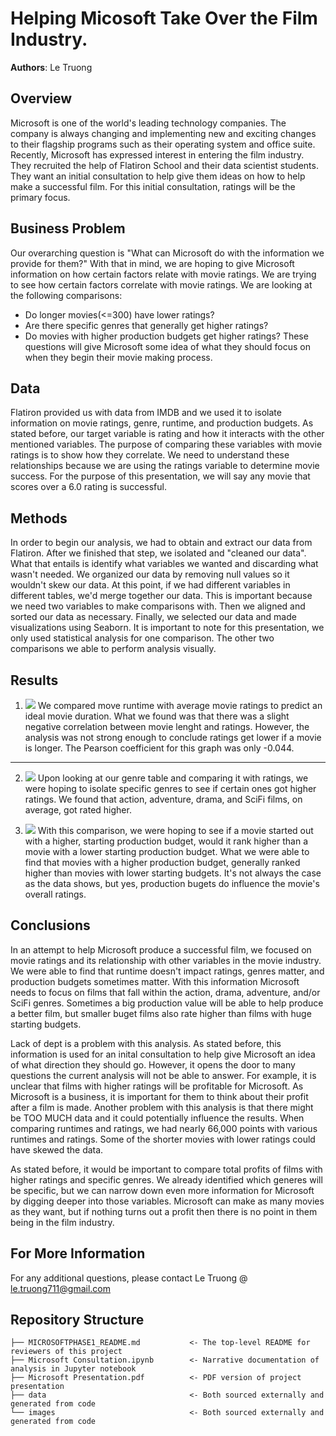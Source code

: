 # Helping Micosoft Take Over the Film Industry.

**Authors**: Le Truong

## Overview

Microsoft is one of the world's leading technology companies. The company is always changing and implementing new and exciting changes to their flagship programs such as their operating system and office suite. Recently, Microsoft has expressed interest in entering the film industry. They recruited the help of Flatiron School and their data scientist students. They want an initial consultation to help give them ideas on how to help make a successful film. For this initial consultation, ratings will be the primary focus.  


## Business Problem

Our overarching question is "What can Microsoft do with the information we provide for them?" With that in mind, we are hoping to give Microsoft information on how certain factors relate with movie ratings. We are trying to see how certain factors correlate with movie ratings. We are looking at the following comparisons:
- Do longer movies(<=300) have lower ratings?
- Are there specific genres that generally get higher ratings?
- Do movies with higher production budgets get higher ratings?
These questions will give Microsoft some idea of what they should focus on when they begin their movie making process.


## Data

Flatiron provided us with data from IMDB and we used it to isolate information on movie ratings, genre, runtime, and production budgets. As stated before, our target variable is rating and how it interacts with the other mentioned variables. 
The purpose of comparing these variables with movie ratings is to show how they correlate. We need to understand these relationships because we are using the ratings variable to determine movie success. For the purpose of this presentation, we will say any movie that scores over a 6.0 rating is successful.

## Methods

In order to begin our analysis, we had to obtain and extract our data from Flatiron. After we finished that step, we isolated and "cleaned our data". What that entails is identify what variables we wanted and discarding what wasn't needed. We organized our data by removing null values so it wouldn't skew our data. At this point, if we had different variables in different tables, we'd merge together our data. This is important because we need two variables to make comparisons with. Then we aligned and sorted our data as necessary. Finally, we selected our data and made visualizations using Seaborn. It is important to note for this presentation, we only used statistical analysis for one comparison. The other two comparisons we able to perform analysis visually. 

## Results

1. ![](MS_PROJECT/images/Runtime.png)
We compared move runtime with average movie ratings to predict an ideal movie duration. What we found was that there was a slight negative correlation between movie lenght and ratings. However, the analysis was not strong enough to conclude ratings get lower if a movie is longer. The Pearson coefficient for this graph was only -0.044.
***
2. ![](MS_PROJECT/images/Genre.png)
Upon looking at our genre table and comparing it with ratings, we were hoping to isolate specific genres to see if certain ones got higher ratings. We found that action, adventure, drama, and SciFi films, on average, got rated higher. 

3. ![](MS_PROJECT/images/productionbudget.png)
With this comparison, we were hoping to see if a movie started out with a higher, starting production budget, would it rank higher than a movie with a lower starting production budget. What we were able to find that movies with a higher production budget, generally ranked higher than movies with lower starting budgets. It's not always the case as the data shows, but yes, production bugets do influence the movie's overall ratings. 

## Conclusions

In an attempt to help Microsoft produce a successful film, we focused on movie ratings and its relationship with other variables in the movie industry. We were able to find that runtime doesn't impact ratings, genres matter, and production budgets sometimes matter. With this information Microsoft needs to focus on films that fall within the action, drama, adventure, and/or SciFi genres. Sometimes a big production value will be able to help produce a better film, but smaller buget films also rate higher than films with huge starting budgets. 

Lack of dept is a problem with this analysis. As stated before, this information is used for an inital consultation to help give Microsoft an idea of what direction they should go. However, it opens the door to many questions the current analysis will not be able to answer. For example, it is unclear that films with higher ratings will be profitable for Microsoft. As Microsoft is a business, it is important for them to think about their profit after a film is made. Another problem with this analysis is that there might be TOO MUCH data and it could potentially influence the results. When comparing runtimes and ratings, we had nearly 66,000 points with various runtimes and ratings. Some of the shorter movies with lower ratings could have skewed the data.

As stated before, it would be important to compare total profits of films with higher ratings and specific genres. We already identified which generes will be specific, but we can narrow down even more information for Microsoft by digging deeper into those variables. Microsoft can make as many movies as they want, but if nothing turns out a profit then there is no point in them being in the film industry. 


## For More Information

For any additional questions, please contact Le Truong @ le.truong711@gmail.com

## Repository Structure

```
├── MICROSOFTPHASE1_README.md           <- The top-level README for reviewers of this project
├── Microsoft Consultation.ipynb        <- Narrative documentation of analysis in Jupyter notebook
├── Microsoft Presentation.pdf          <- PDF version of project presentation
├── data                                <- Both sourced externally and generated from code
└── images                              <- Both sourced externally and generated from code
```
